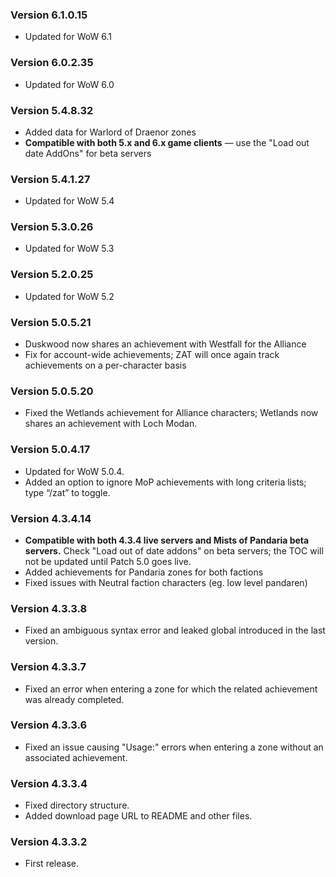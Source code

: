 ### Version 6.1.0.15

* Updated for WoW 6.1

### Version 6.0.2.35

* Updated for WoW 6.0

### Version 5.4.8.32

* Added data for Warlord of Draenor zones
* **Compatible with both 5.x and 6.x game clients** &#8212; use the "Load out date AddOns" for beta servers

### Version 5.4.1.27

* Updated for WoW 5.4

### Version 5.3.0.26

* Updated for WoW 5.3

### Version 5.2.0.25

* Updated for WoW 5.2

### Version 5.0.5.21

* Duskwood now shares an achievement with Westfall for the Alliance
* Fix for account-wide achievements; ZAT will once again track achievements on a per-character basis

### Version 5.0.5.20

* Fixed the Wetlands achievement for Alliance characters; Wetlands now shares an achievement with Loch Modan.

### Version 5.0.4.17

* Updated for WoW 5.0.4.
* Added an option to ignore MoP achievements with long criteria lists; type “/zat” to toggle.

### Version 4.3.4.14

* **Compatible with both 4.3.4 live servers and Mists of Pandaria beta servers.**
  Check "Load out of date addons" on beta servers; the TOC will not be updated until Patch 5.0 goes live.
* Added achievements for Pandaria zones for both factions
* Fixed issues with Neutral faction characters (eg. low level pandaren)

### Version 4.3.3.8

* Fixed an ambiguous syntax error and leaked global introduced in the last version.

### Version 4.3.3.7

* Fixed an error when entering a zone for which the related achievement was already completed.

### Version 4.3.3.6

* Fixed an issue causing "Usage:" errors when entering a zone without an associated achievement.

### Version 4.3.3.4

* Fixed directory structure.
* Added download page URL to README and other files.

### Version 4.3.3.2

* First release.
